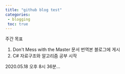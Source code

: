 ```yaml
---
title: "github blog test"
categories: 
 - blogging
 toc: true
---
```


주간 목표
1. Don't Mess with the Master 문서 번역본 블로그에 게시
2. C# 자료구조와 알고리즘 공부 시작

2020.05.18 오후 8시 36분...
